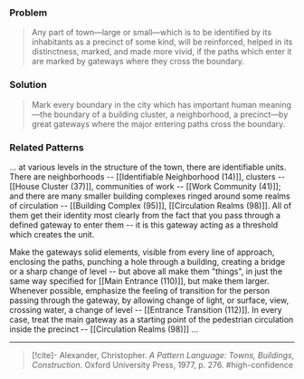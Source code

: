### Problem
>Any part of town—large or small—which is to be identified by its inhabitants as a precinct of some kind, will be reinforced, helped in its distinctness, marked, and made more vivid, if the paths which enter it are marked by gateways where they cross the boundary.

### Solution
>Mark every boundary in the city which has important human meaning—the boundary of a building cluster, a neighborhood, a precinct—by great gateways where the major entering paths cross the boundary.

### Related Patterns
... at various levels in the structure of the town, there are identifiable units. There are neighborhoods -- [[Identifiable Neighborhood (14)]], clusters -- [[House Cluster (37)]], communities of work -- [[Work Community (41)]]; and there are many smaller building complexes ringed around some realms of circulation -- [[Building Complex (95)]], [[Circulation Realms (98)]]. All of them get their identity most clearly from the fact that you pass through a defined gateway to enter them -- it is this gateway acting as a threshold which creates the unit.

Make the gateways solid elements, visible from every line of approach, enclosing the paths, punching a hole through a building, creating a bridge or a sharp change of level -- but above all make them "things", in just the same way specified for [[Main Entrance (110)]], but make them larger. Whenever possible, emphasize the feeling of transition for the person passing through the gateway, by allowing change of light, or surface, view, crossing water, a change of level -- [[Entrance Transition (112)]]. In every case, treat the main gateway as a starting point of the pedestrian circulation inside the precinct -- [[Circulation Realms (98)]] ...

---

> [!cite]- Alexander, Christopher. _A Pattern Language: Towns, Buildings, Construction_. Oxford University Press, 1977, p. 276.
> #high-confidence 